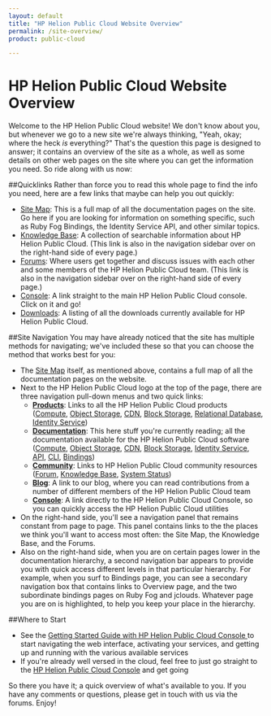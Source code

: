 ```yaml
---
layout: default
title: "HP Helion Public Cloud Website Overview"
permalink: /site-overview/
product: public-cloud

---
```

# HP Helion Public Cloud Website Overview 

Welcome to the HP Helion Public Cloud website!  We don't know about you, but whenever we go to a new site we're always thinking, "Yeah, okay; where the heck *is* everything?"  That's the question this page is designed to answer; it contains an overview of the site as a whole, as well as some details on other web pages on the site where you can get the information you need.  So ride along with us now:

##Quicklinks
Rather than force you to read this whole page to find the info you need, here are a few links that maybe can help you out quickly:

* [Site Map](/sitemap): This is a full map of all the documentation pages on the site.  Go here if you are looking for information on something specific, such as Ruby Fog Bindings, the Identity Service API, and other similar topics.
* [Knowledge Base](https://community.hpcloud.com/knowledge-base): A collection of searchable information about HP Helion Public Cloud. (This link is also in the navigation sidebar over on the right-hand side of every page.)
* [Forums](https://community.hpcloud.com/): Where users get together and discuss issues with each other and some members of the HP Helion Public Cloud team. (This link is also in the navigation sidebar over on the right-hand side of every page.)
* [Console](https://horizon.hpcloud.com/): A link straight to the main HP Helion Public Cloud console.  Click on it and go!
* [Downloads](/downloads): A listing of all the downloads currently available for HP Helion Public Cloud.

<!--Add this back in at GA:
* [Release Notes](/release-notes): Overall release note information for the HP Helion Public Cloud software. -->

##Site Navigation
You may have already noticed that the site has multiple methods for navigating; we've included these so that you can choose the method that works best for you:

* The [Site Map](/sitemap) itself, as mentioned above, contains a full map of all the documentation pages on the website.
* Next to the HP Helion Public Cloud logo at the top of the page, there are three navigation pull-down menus and two quick links:
    - [**Products**](https://www.hpcloud.com/): Links to all the HP Helion Public Cloud products ([Compute](https://www.hpcloud.com/products/cloud-compute), [Object Storage](https://www.hpcloud.com/products/object-storage), [CDN](https://www.hpcloud.com/products/CDN), [Block Storage](https://www.hpcloud.com/products/block-storage), [Relational Database](https://www.hpcloud.com/products/RDB), [Identity Service](https://www.hpcloud.com/content/hp-cloud-identity-service))
    - [**Documentation**](https://docs.hpcloud.com/): This here stuff you're currently reading; all the documentation available for the HP Helion Public Cloud software ([Compute](/compute), [Object Storage](/object-storage), [CDN](/cdn), [Block Storage](/block-storage), [Identity Service](/identity), [API](/api), [CLI](/cli), [Bindings](/bindings))
    - [**Community**](https://community.hpcloud.com/):  Links to HP Helion Public Cloud community resources ([Forum](https://community.hpcloud.com/forum), [Knowledge Base](https://community.hpcloud.com/knowledge-base), [System Status](https://community.hpcloud.com/status))
    - [**Blog**](http://h30529.www3.hp.com/t5/HP-Scaling-the-Cloud-Blog/bg-p/cloudBlog):  A link to our blog, where you can read contributions from a number of different members of the HP Helion Public Cloud team
    - [**Console**](https://horizon.hpcloud.com/):  A link directly to the HP Helion Public Cloud Console, so you can quickly access the HP Helion Public Cloud utilities
* On the right-hand side, you'll see a navigation panel that remains constant from page to page.  This panel contains links to the the places we think you'll want to access most often:  the Site Map, the Knowledge Base, and the Forums.
* Also on the right-hand side, when you are on certain pages lower in the documentation hierarchy, a second navigation bar appears to provide you with quick access different levels in that particular hierarchy.  For example, when you surf to Bindings page, you can see a secondary navigation box that contains links to Overview page, and the two subordinate bindings pages on Ruby Fog and jclouds. Whatever page you are on is highlighted, to help you keep your place in the hierarchy.

##Where to Start

* See the [Getting Started Guide with HP Helion Public Cloud Console ](/hpcloudconsole) to start navigating the web interface, activating your services, and getting up and running with the various available services
* If you're already well versed in the cloud, feel free to just go straight to the [HP Helion Public Cloud Console](https://horizon.hpcloud.com/) and get going

So there you have it; a quick overview of what's available to you.  If you have any comments or questions, please get in touch with us via the forums.  Enjoy!
